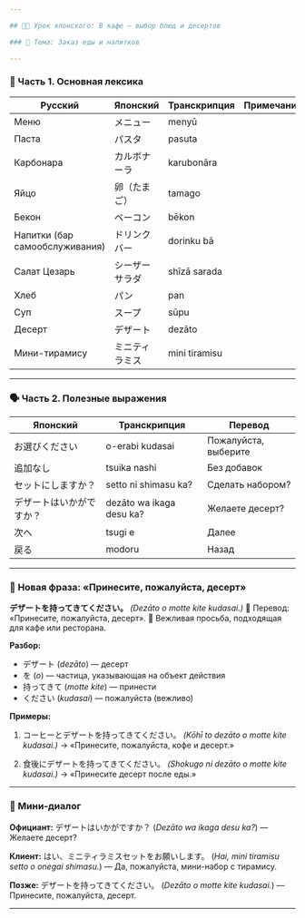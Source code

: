 ```yaml
---

## 🧑‍🏫 Урок японского: В кафе — выбор блюд и десертов

### 🎯 Тема: Заказ еды и напитков

---
```


### 🥢 Часть 1. Основная лексика

| Русский                        | Японский | Транскрипция  | Примечание |
| ------------------------------ | -------- | ------------- | ---------- |
| Меню                           | メニュー     | menyū         |            |
| Паста                          | パスタ      | pasuta        |            |
| Карбонара                      | カルボナーラ   | karubonāra    |            |
| Яйцо                           | 卵（たまご）   | tamago        |            |
| Бекон                          | ベーコン     | bēkon         |            |
| Напитки (бар самообслуживания) | ドリンクバー   | dorinku bā    |            |
| Салат Цезарь                   | シーザーサラダ  | shīzā sarada  |            |
| Хлеб                           | パン       | pan           |            |
| Суп                            | スープ      | sūpu          |            |
| Десерт                         | デザート     | dezāto        |            |
| Мини-тирамису                  | ミニティラミス  | mini tiramisu |            |

---

### 🗣️ Часть 2. Полезные выражения

| Японский     | Транскрипция             | Перевод              |
| ------------ | ------------------------ | -------------------- |
| お選びください      | o-erabi kudasai          | Пожалуйста, выберите |
| 追加なし         | tsuika nashi             | Без добавок          |
| セットにしますか？    | setto ni shimasu ka?     | Сделать набором?     |
| デザートはいかがですか？ | dezāto wa ikaga desu ka? | Желаете десерт?      |
| 次へ           | tsugi e                  | Далее                |
| 戻る           | modoru                   | Назад                |

---

### 🍮 Новая фраза: «Принесите, пожалуйста, десерт»

**デザートを持ってきてください。**
*(Dezāto o motte kite kudasai.)*
🔹 Перевод: «Принесите, пожалуйста, десерт».
🔸 Вежливая просьба, подходящая для кафе или ресторана.

**Разбор:**

* デザート (*dezāto*) — десерт
* を (*o*) — частица, указывающая на объект действия
* 持ってきて (*motte kite*) — принести
* ください (*kudasai*) — пожалуйста (вежливо)

**Примеры:**

1. コーヒーとデザートを持ってきてください。
   *(Kōhī to dezāto o motte kite kudasai.)*
   → «Принесите, пожалуйста, кофе и десерт.»

2. 食後にデザートを持ってきてください。
   *(Shokugo ni dezāto o motte kite kudasai.)*
   → «Принесите десерт после еды.»

---

### 🧩 Мини-диалог

**Официант:**
デザートはいかがですか？
(*Dezāto wa ikaga desu ka?*)
— Желаете десерт?

**Клиент:**
はい、ミニティラミスセットをお願いします。
(*Hai, mini tiramisu setto o onegai shimasu.*)
— Да, пожалуйста, мини-набор с тирамису.

**Позже:**
デザートを持ってきてください。
(*Dezāto o motte kite kudasai.*)
— Принесите, пожалуйста, десерт.

---
